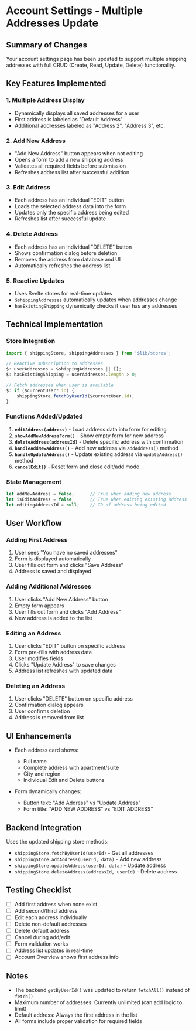 # Account Settings - Multiple Addresses Update

## Summary of Changes

Your account settings page has been updated to support multiple shipping addresses with full CRUD (Create, Read, Update, Delete) functionality.

## Key Features Implemented

### 1. **Multiple Address Display**
- Dynamically displays all saved addresses for a user
- First address is labeled as "Default Address"
- Additional addresses labeled as "Address 2", "Address 3", etc.

### 2. **Add New Address**
- "Add New Address" button appears when not editing
- Opens a form to add a new shipping address
- Validates all required fields before submission
- Refreshes address list after successful addition

### 3. **Edit Address**
- Each address has an individual "EDIT" button
- Loads the selected address data into the form
- Updates only the specific address being edited
- Refreshes list after successful update

### 4. **Delete Address**
- Each address has an individual "DELETE" button
- Shows confirmation dialog before deletion
- Removes the address from database and UI
- Automatically refreshes the address list

### 5. **Reactive Updates**
- Uses Svelte stores for real-time updates
- `$shippingAddresses` automatically updates when addresses change
- `hasExistingShipping` dynamically checks if user has any addresses

## Technical Implementation

### Store Integration
```javascript
import { shippingStore, shippingAddresses } from '$lib/stores';

// Reactive subscription to addresses
$: userAddresses = $shippingAddresses || [];
$: hasExistingShipping = userAddresses.length > 0;

// Fetch addresses when user is available
$: if ($currentUser?.id) {
    shippingStore.fetchByUserId($currentUser.id);
}
```

### Functions Added/Updated

1. **`editAddress(address)`** - Load address data into form for editing
2. **`showAddNewAddressForm()`** - Show empty form for new address
3. **`deleteAddress(addressId)`** - Delete specific address with confirmation
4. **`handleAddNewAddress()`** - Add new address via `addAddress()` method
5. **`handleUpdateAddress()`** - Update existing address via `updateAddress()` method
6. **`cancelEdit()`** - Reset form and close edit/add mode

### State Management

```javascript
let addNewAddress = false;      // True when adding new address
let isEditAddress = false;      // True when editing existing address
let editingAddressId = null;    // ID of address being edited
```

## User Workflow

### Adding First Address
1. User sees "You have no saved addresses"
2. Form is displayed automatically
3. User fills out form and clicks "Save Address"
4. Address is saved and displayed

### Adding Additional Addresses
1. User clicks "Add New Address" button
2. Empty form appears
3. User fills out form and clicks "Add Address"
4. New address is added to the list

### Editing an Address
1. User clicks "EDIT" button on specific address
2. Form pre-fills with address data
3. User modifies fields
4. Clicks "Update Address" to save changes
5. Address list refreshes with updated data

### Deleting an Address
1. User clicks "DELETE" button on specific address
2. Confirmation dialog appears
3. User confirms deletion
4. Address is removed from list

## UI Enhancements

- Each address card shows:
  - Full name
  - Complete address with apartment/suite
  - City and region
  - Individual Edit and Delete buttons

- Form dynamically changes:
  - Button text: "Add Address" vs "Update Address"
  - Form title: "ADD NEW ADDRESS" vs "EDIT ADDRESS"

## Backend Integration

Uses the updated shipping store methods:
- `shippingStore.fetchByUserId(userId)` - Get all addresses
- `shippingStore.addAddress(userId, data)` - Add new address
- `shippingStore.updateAddress(userId, data)` - Update address
- `shippingStore.deleteAddress(addressId, userId)` - Delete address

## Testing Checklist

- [ ] Add first address when none exist
- [ ] Add second/third address
- [ ] Edit each address individually
- [ ] Delete non-default addresses
- [ ] Delete default address
- [ ] Cancel during add/edit
- [ ] Form validation works
- [ ] Address list updates in real-time
- [ ] Account Overview shows first address info

## Notes

- The backend `getByUserId()` was updated to return `fetchAll()` instead of `fetch()`
- Maximum number of addresses: Currently unlimited (can add logic to limit)
- Default address: Always the first address in the list
- All forms include proper validation for required fields
